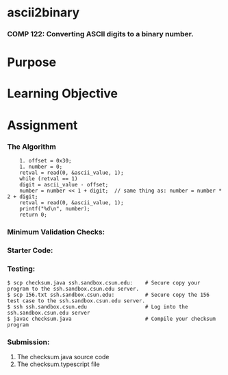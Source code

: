 # ascii2binary

### COMP 122:  Converting ASCII digits to a binary number.


# Purpose

# Learning Objective

# Assignment

### The Algorithm
```
    1. offset = 0x30;
    1. number = 0;
    retval = read(0, &ascii_value, 1);
    while (retval == 1)
    digit = ascii_value - offset;
    number = number << 1 + digit;  // same thing as: number = number * 2 + digit; 
    retval = read(0, &ascii_value, 1);
    printf("%d\n", number);
    return 0;
```

### Minimum Validation Checks:

### Starter Code:
### Testing:

```
$ scp checksum.java ssh.sandbox.csun.edu:    # Secure copy your program to the ssh.sandbox.csun.edu server.
$ scp 156.txt ssh.sandbox.csun.edu:          # Secure copy the 156 test case to the ssh.sandbox.csun.edu server.
$ ssh ssh.sandbox.csun.edu                   # Log into the ssh.sandbox.csun.edu server
$ javac checksum.java                        # Compile your checksum program
```


### Submission:
1. The checksum.java source code
1. The checksum.typescript file
